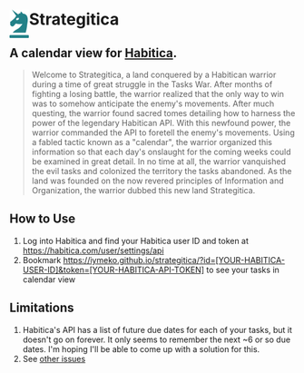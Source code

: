 # <img align="left" height="50" src="https://raw.githubusercontent.com/iymeko/strategitica/main/img/logo.png"> Strategitica

## A calendar view for [Habitica](https://habitica.com/).

> Welcome to Strategitica, a land conquered by a Habitican warrior during a time of great struggle in the Tasks War. After months of fighting a losing battle, the warrior realized that the only way to win was to somehow anticipate the enemy's movements. After much questing, the warrior found sacred tomes detailing how to harness the power of the legendary Habitican API. With this newfound power, the warrior commanded the API to foretell the enemy's movements. Using a fabled tactic known as a "calendar", the warrior organized this information so that each day's onslaught for the coming weeks could be examined in great detail. In no time at all, the warrior vanquished the evil tasks and colonized the territory the tasks abandoned. As the land was founded on the now revered principles of Information and Organization, the warrior dubbed this new land Strategitica.

## How to Use

1. Log into Habitica and find your Habitica user ID and token at https://habitica.com/user/settings/api
2. Bookmark https://iymeko.github.io/strategitica/?id=[YOUR-HABITICA-USER-ID]&token=[YOUR-HABITICA-API-TOKEN] to see your tasks in calendar view

## Limitations

1. Habitica's API has a list of future due dates for each of your tasks, but it doesn't go on forever. It only seems to remember the next ~6 or so due dates. I'm hoping I'll be able to come up with a solution for this.
2. See [other issues](https://github.com/iymeko/strategitica/issues)
